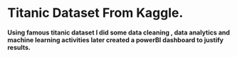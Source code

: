<h1>Titanic Dataset From Kaggle.</h1>

<b>Using famous titanic dataset I did some data cleaning , data analytics and machine learning activities later created a powerBI dashboard to justify results. </b>
